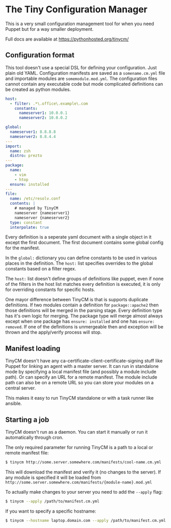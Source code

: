 # The Tiny Configuration Manager

This is a very small configuration management tool for when you need Puppet but for a way smaller deployment.

Full docs are available at https://pythonhosted.org/tinycm/

## Configuration format

This tool doesn't use a special DSL for defining your configuration. Just plain old YAML. Configuration manifests are saved
as a `somename.cm.yml` file and importable modules are `somemodule.mod.yml`. The configuration files cannot contain any
executable code but mode complicated definitions can be created as python modules.

```yaml
host:
  - filter: .*\.office\.example\.com
    constants:
      nameserver1: 10.0.0.1
      nameserver2: 10.0.0.2

global:
  nameserver1: 8.8.8.8
  nameserver2: 8.8.4.4
---
import:
  name: zsh
  distro: prezto
---
package:
  name:
    - vim
    - htop
  ensure: installed
---
file:
  name: /etc/resolv.conf
  contents: |
    # managed by TinyCM
    nameserver {nameserver1}
    nameserver {nameserver2}
  type: constant
  interpolate: true
```

Every definition is a seperate yaml document with a single object in it except the first document. The first document
contains some global config for the manifest. 

In the `global:` dictionary you can define constants to be used in various places in the definition. The `host:` list
specifies overrides to the global constants based on a filter regex. 

The `host:` list doesn't define groups of definitions like puppet, even if none of the filters in the host list matches
every definition is executed, it is only for overriding constants for specific hosts.

One mayor difference between TinyCM is that is supports duplicate definitions. If two modules contain a definition
for `package::apache2` then those definitions will be merged in the parsing stage. Every definition type has it's own
logic for merging. The package type will merge almost always except when one package has `ensure: installed` and one has
`ensure: removed`. If one of the definitions is unmergeable then and exception will be thrown and the apply/verify process
will stop.

## Manifest loading

TinyCM doesn't have any ca-certificate-client-certificate-signing stuff like Puppet for linking an agent with a master server.
It can run in standalone mode by specifying a local manifest file (and possibly a module include path). Or can specify an
URL for a remote manifest. The module include path can also be on a remote URL so you can store your modules on a central server.

This makes it easy to run TinyCM standalone or with a task runner like ansible.

## Starting a job

TinyCM doesn't run as a daemon. You can start it manually or run it automatically through cron.

The only required parameter for running TinyCM is a path to a local or remote manifest file:

```bash
$ tinycm http://some.server.somewhere.com/manifests/cool-name.cm.yml
```

This will download the manifest and verify it (no changes to the server). If any module is specified it will be loaded from
`http://some.server.somewhere.com/manifests/{module-name}.mod.yml`

To actually make changes to your server you need to add the `--apply` flag:

```bash
$ tinycm --apply /path/to/manifest.cm.yml
```

If you want to specify a specific hostname:

```bash
$ tinycm --hostname laptop.domain.com --apply /path/to/manifest.cm.yml
```